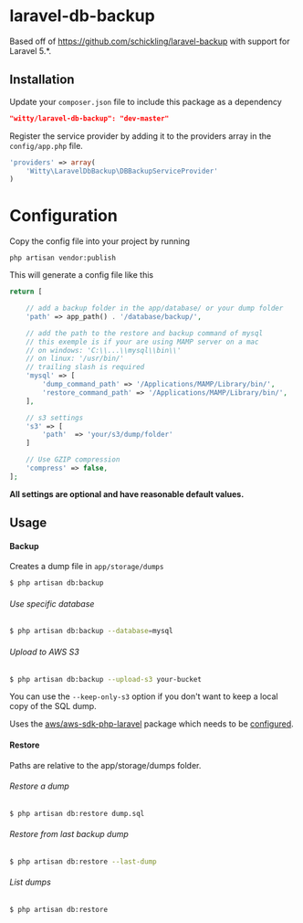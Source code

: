 # laravel-db-backup

Based off of https://github.com/schickling/laravel-backup with support for Laravel 5.*.

Installation
----

Update your `composer.json` file to include this package as a dependency
```json
"witty/laravel-db-backup": "dev-master"
```


Register the service provider by adding it to the providers array in the `config/app.php` file.
```php
'providers' => array(
    'Witty\LaravelDbBackup\DBBackupServiceProvider'
)
```

# Configuration

Copy the config file into your project by running
```
php artisan vendor:publish
```

This will generate a config file like this
```php
return [

    // add a backup folder in the app/database/ or your dump folder
    'path' => app_path() . '/database/backup/',

    // add the path to the restore and backup command of mysql
    // this exemple is if your are using MAMP server on a mac
    // on windows: 'C:\\...\\mysql\\bin\\'
    // on linux: '/usr/bin/'
    // trailing slash is required
    'mysql' => [
        'dump_command_path' => '/Applications/MAMP/Library/bin/',
        'restore_command_path' => '/Applications/MAMP/Library/bin/',
    ],

    // s3 settings
    's3' => [
        'path'  => 'your/s3/dump/folder'
    ]

    // Use GZIP compression
    'compress' => false,
];

```
__All settings are optional and have reasonable default values.__

## Usage

#### Backup
Creates a dump file in `app/storage/dumps`
```sh
$ php artisan db:backup
```

###### Use specific database
```sh
$ php artisan db:backup --database=mysql
```

###### Upload to AWS S3
```sh
$ php artisan db:backup --upload-s3 your-bucket
```

You can use the `--keep-only-s3` option if you don't want to keep a local copy of the SQL dump.

Uses the [aws/aws-sdk-php-laravel](https://github.com/aws/aws-sdk-php-laravel) package which needs to be [configured](https://github.com/aws/aws-sdk-php-laravel#configuration).

#### Restore
Paths are relative to the app/storage/dumps folder.

###### Restore a dump
```sh
$ php artisan db:restore dump.sql
```

###### Restore from last backup dump
```sh
$ php artisan db:restore --last-dump
```

###### List dumps
```sh
$ php artisan db:restore
```




